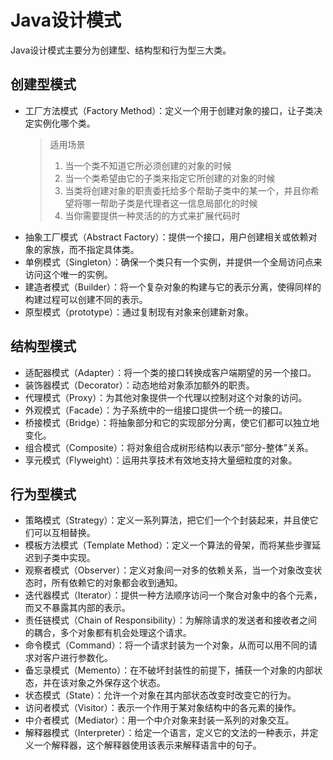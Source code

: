 # Java设计模式
Java设计模式主要分为创建型、结构型和行为型三大类。
## 创建型模式
* 工厂方法模式（Factory Method）：定义一个用于创建对象的接口，让子类决定实例化哪个类。
  > 适用场景
  > 1. 当一个类不知道它所必须创建的对象的时候  
  > 2. 当一个类希望由它的子类来指定它所创建的对象的时候  
  > 3. 当类将创建对象的职责委托给多个帮助子类中的某一个，并且你希望将哪一帮助子类是代理者这一信息局部化的时候  
  > 4. 当你需要提供一种灵活的的方式来扩展代码时
* 抽象工厂模式（Abstract Factory）：提供一个接口，用户创建相关或依赖对象的家族，而不指定具体类。
* 单例模式（Singleton）：确保一个类只有一个实例，并提供一个全局访问点来访问这个唯一的实例。
* 建造者模式（Builder）：将一个复杂对象的构建与它的表示分离，使得同样的构建过程可以创建不同的表示。
* 原型模式（prototype）：通过复制现有对象来创建新对象。
## 结构型模式
* 适配器模式（Adapter）：将一个类的接口转换成客户端期望的另一个接口。
* 装饰器模式（Decorator）：动态地给对象添加额外的职责。
* 代理模式（Proxy）：为其他对象提供一个代理以控制对这个对象的访问。
* 外观模式（Facade）：为子系统中的一组接口提供一个统一的接口。
* 桥接模式（Bridge）：将抽象部分和它的实现部分分离，使它们都可以独立地变化。
* 组合模式（Composite）：将对象组合成树形结构以表示“部分-整体”关系。
* 享元模式（Flyweight）：运用共享技术有效地支持大量细粒度的对象。
## 行为型模式
* 策略模式（Strategy）：定义一系列算法，把它们一个个封装起来，并且使它们可以互相替换。
* 模板方法模式（Template Method）：定义一个算法的骨架，而将某些步骤延迟到子类中实现。
* 观察者模式（Observer）：定义对象间一对多的依赖关系，当一个对象改变状态时，所有依赖它的对象都会收到通知。
* 迭代器模式（Iterator）：提供一种方法顺序访问一个聚合对象中的各个元素，而又不暴露其内部的表示。
* 责任链模式（Chain of Responsibility）：为解除请求的发送者和接收者之间的耦合，多个对象都有机会处理这个请求。
* 命令模式（Command）：将一个请求封装为一个对象，从而可以用不同的请求对客户进行参数化。
* 备忘录模式（Memento）：在不破坏封装性的前提下，捕获一个对象的内部状态，并在该对象之外保存这个状态。
* 状态模式（State）：允许一个对象在其内部状态改变时改变它的行为。
* 访问者模式（Visitor）：表示一个作用于某对象结构中的各元素的操作。
* 中介者模式（Mediator）：用一个中介对象来封装一系列的对象交互。
* 解释器模式（Interpreter）：给定一个语言，定义它的文法的一种表示，并定义一个解释器，这个解释器使用该表示来解释语言中的句子。